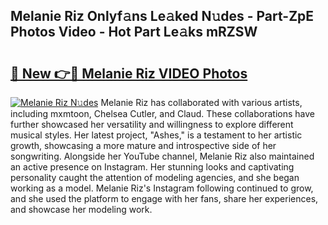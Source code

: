 ## Melanie Riz Onlyf𝚊ns Le𝚊ked N𝚞des - Part-ZpE Photos Video - Hot Part Le𝚊ks mRZSW

# <h2><a href="http://ac23421.deff.icu/?id=Melanie+Riz">🔗 New 👉🔴 Melanie Riz VIDEO Photos</a></h2>

[![Melanie Riz N𝚞des](https://i.imgur.com/rIISA9y.gif)](http://ac23421.deff.icu/?id=Melanie+Riz)
Melanie Riz has collaborated with various artists, including mxmtoon, Chelsea Cutler, and Claud. These collaborations have further showcased her versatility and willingness to explore different musical styles. Her latest project, "Ashes," is a testament to her artistic growth, showcasing a more mature and introspective side of her songwriting. Alongside her YouTube channel, Melanie Riz also maintained an active presence on Instagram. Her stunning looks and captivating personality caught the attention of modeling agencies, and she began working as a model. Melanie Riz's Instagram following continued to grow, and she used the platform to engage with her fans, share her experiences, and showcase her modeling work.
